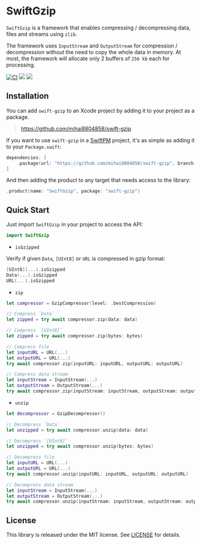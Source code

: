 # SwiftGzip

`SwiftGzip` is a framework that enables compressing / decompressing data, files and streams using `zlib`.

The framework uses `InputStream` and `OutputStream` for compression / decompression without the need to copy the whole data in memory. At most, the framework will allocate only 2 buffers of `256 kb` each for processing.

[![CI](https://github.com/mihai8804858/swift-gzip/actions/workflows/ci.yml/badge.svg)](https://github.com/mihai8804858/swift-gzip/actions/workflows/ci.yml) [![](https://img.shields.io/endpoint?url=https%3A%2F%2Fswiftpackageindex.com%2Fapi%2Fpackages%2Fmihai8804858%2Fswift-gzip%2Fbadge%3Ftype%3Dswift-versions)](https://swiftpackageindex.com/mihai8804858/swift-gzip) [![](https://img.shields.io/endpoint?url=https%3A%2F%2Fswiftpackageindex.com%2Fapi%2Fpackages%2Fmihai8804858%2Fswift-gzip%2Fbadge%3Ftype%3Dplatforms)](https://swiftpackageindex.com/mihai8804858/swift-gzip)

## Installation

You can add `swift-gzip` to an Xcode project by adding it to your project as a package.

> https://github.com/mihai8804858/swift-gzip

If you want to use `swift-gzip` in a [SwiftPM](https://swift.org/package-manager/) project, it's as simple as adding it to your `Package.swift`:

``` swift
dependencies: [
    .package(url: "https://github.com/mihai8804858/swift-gzip", branch: "main")
]
```

And then adding the product to any target that needs access to the library:

```swift
.product(name: "SwiftGzip", package: "swift-gzip")
```

## Quick Start

Just import `SwiftGzip` in your project to access the API:

```swift
import SwiftGzip
```

* `isGzipped`

Verify if given `Data`, `[UInt8]` or `URL` is compressed in gzip format:
```swift
[UInt8](...).isGzipped
Data(...).isGzipped
URL(...).isGzipped
```

* `zip`

```swift
let compressor = GzipCompressor(level: .bestCompression)

// Compress `Data`
let zipped = try await compressor.zip(data: data)

// Compress `[UInt8]`
let zipped = try await compressor.zip(bytes: bytes)

// Compress file
let inputURL = URL(...)
let outputURL = URL(...)
try await compressor.zip(inputURL: inputURL, outputURL: outputURL)

// Compress data stream
let inputStream = InputStream(...)
let outputStream = OutputStream(...)
try await compressor.zip(inputStream: inputStream, outputStream: outputStream)
```

* `unzip`

```swift
let decompressor = GzipDecompressor()

// Decompress `Data`
let unzipped = try await compressor.unzip(data: data)

// Decompress `[UInt8]`
let unzipped = try await compressor.unzip(bytes: bytes)

// Decompress file
let inputURL = URL(...)
let outputURL = URL(...)
try await compressor.unzip(inputURL: inputURL, outputURL: outputURL)

// Decompress data stream
let inputStream = InputStream(...)
let outputStream = OutputStream(...)
try await compressor.unzip(inputStream: inputStream, outputStream: outputStream)
```

## License

This library is released under the MIT license. See [LICENSE](LICENSE) for details.
